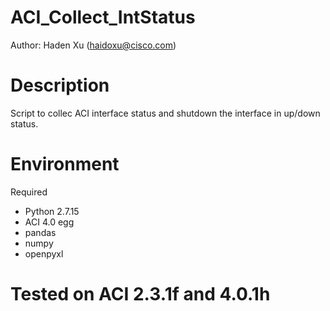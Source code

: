 # ACI_Collect_IntStatus
Author: Haden Xu (haidoxu@cisco.com)

# Description
Script to collec ACI interface status and shutdown the interface in up/down status.

# Environment
Required
* Python 2.7.15
* ACI 4.0 egg
* pandas
* numpy
* openpyxl

# Tested on ACI 2.3.1f and 4.0.1h
